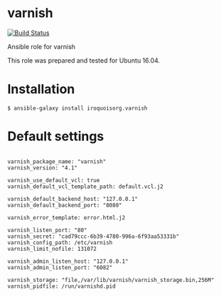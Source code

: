 # varnish

[![Build Status](https://travis-ci.com/iroquoisorg/ansible-role-varnish.svg?branch=master)](https://travis-ci.com/iroquoisorg/ansible-role-memcached)

Ansible role for varnish

This role was prepared and tested for Ubuntu 16.04.

# Installation

`$ ansible-galaxy install iroquoisorg.varnish`

# Default settings

```

varnish_package_name: "varnish"
varnish_version: "4.1"

varnish_use_default_vcl: true
varnish_default_vcl_template_path: default.vcl.j2

varnish_default_backend_host: "127.0.0.1"
varnish_default_backend_port: "8080"

varnish_error_template: error.html.j2

varnish_listen_port: "80"
varnish_secret: "cad79ccc-6b39-4780-996a-6f93aa53331b"
varnish_config_path: /etc/varnish
varnish_limit_nofile: 131072

varnish_admin_listen_host: "127.0.0.1"
varnish_admin_listen_port: "6082"

varnish_storage: "file,/var/lib/varnish/varnish_storage.bin,256M"
varnish_pidfile: /run/varnishd.pid

```
